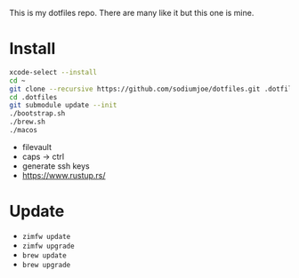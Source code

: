 This is my dotfiles repo. There are many like it but this one is mine.

# Install

```bash
xcode-select --install
cd ~
git clone --recursive https://github.com/sodiumjoe/dotfiles.git .dotfiles
cd .dotfiles
git submodule update --init
./bootstrap.sh
./brew.sh
./macos
```

* filevault
* caps -> ctrl
* generate ssh keys
* https://www.rustup.rs/

# Update
* `zimfw update`
* `zimfw upgrade`
* `brew update`
* `brew upgrade`
